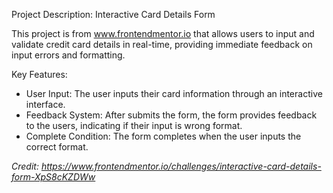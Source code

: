 Project Description: Interactive Card Details Form

This project is from www.frontendmentor.io that allows users to input and validate credit card details in real-time, providing immediate feedback on input errors and formatting.

Key Features:

- User Input: The user inputs their card information through an interactive interface.
- Feedback System: After submits the form, the form provides feedback to the users, indicating if their input is wrong format.
- Complete Condition: The form completes when the user inputs the correct format.

*Credit: https://www.frontendmentor.io/challenges/interactive-card-details-form-XpS8cKZDWw*
